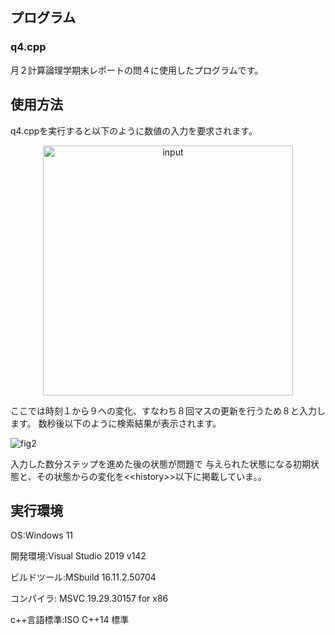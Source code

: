 ## プログラム
### q4.cpp
月２計算論理学期末レポートの問４に使用したプログラムです。
## 使用方法
q4.cppを実行すると以下のように数値の入力を要求されます。

<p align="center">
  <img src="https://github.com/zenon-paul/Computational_Logic_final_report/issues/1#issue-2810769651" alt="input" width="400px">
</p>


ここでは時刻１から９への変化、すなわち８回マスの更新を行うため８と入力します。
数秒後以下のように検索結果が表示されます。


![fig2](https://github.com/zenon-paul/Computational_Logic_final_report/issues/2#issue-2810769888)


入力した数分ステップを進めた後の状態が問題で
与えられた状態になる初期状態と、その状態からの変化を\<\<history\>\>以下に掲載していま。。

## 実行環境
OS:Windows 11

開発環境:Visual Studio 2019 v142

ビルドツール:MSbuild 16.11.2.50704

コンパイラ: MSVC 19.29.30157 for x86

c++言語標準:ISO C++14 標準
